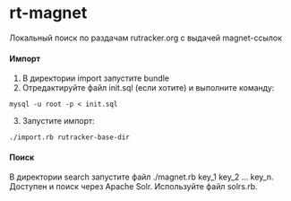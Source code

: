 # rt-magnet
Локальный поиск по раздачам rutracker.org с выдачей magnet-ссылок

#### Импорт
1. В директории import запустите bundle
2. Отредактируйте файл init.sql (если хотите) и выполните команду:
```
mysql -u root -p < init.sql
```
3. Запустите импорт:
```
./import.rb rutracker-base-dir
```

#### Поиск
В директории search запустите файл ./magnet.rb key_1 key_2 ... key_n. Доступен и поиск через Apache Solr. Используйте файл solrs.rb.